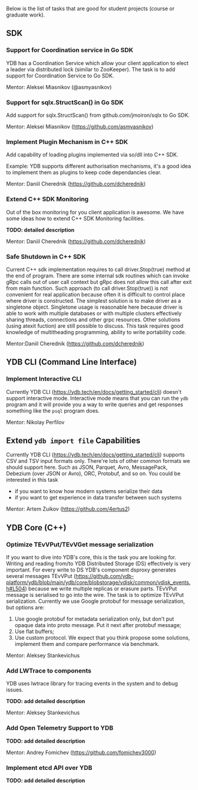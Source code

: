 Below is the list of tasks that are good for student projects (course or graduate work).

## SDK
### Support for Coordination service in Go SDK
YDB has a Coordination Service which allow your client application to elect a leader via distributed lock (similar to ZooKeeper). The task is to add support for Coordination Service to Go SDK.

Mentor: Aleksei Miasnikov (@asmyasnikov)

### Support for sqlx.StructScan() in Go SDK
Add support for sqlx.StructScan() from github.com/jmoiron/sqlx to Go SDK.

Mentor: Aleksei Miasnikov (https://github.com/asmyasnikov)

### Implement Plugin Mechanism in C++ SDK
Add capability of loading plugins implemented via so/dll into C++ SDK.

Example: YDB supports different authorisation mechanisms, it's a good idea to implement them as plugins to keep code dependancies clear.

Mentor: Daniil Cherednik (https://github.com/dcherednik)

### Extend C++ SDK Monitoring
Out of the box monitoring for you client application is awesome. We have some ideas how to extend C++ SDK Monitoring facilities.

**TODO: detailed description**

Mentor: Daniil Cherednik (https://github.com/dcherednik)

### Safe Shutdown in C++ SDK
Current C++ sdk implementation requires to call driver.Stop(true) method at the end of program. There are some internal sdk routines which can invoke gRpc calls out of user call context but gRpc does not allow this call after exit from main function.
Such approach (to call driver.Stop(true)) is not convenient for real application because often it is difficult to control place where driver is constructed.
The simplest solution is to make driver as a singletone object. Singletone usage is reasonable here because driver is able to work with multiple databases or with multiple clusters effectively sharing threads, connections and other grpc resources.
Other solutions (using atexit fuction) are still possible to discuss.
This task requires good knowledge of multitheading programming, ability to write portability code.

Mentor:Daniil Cherednik (https://github.com/dcherednik)

## YDB CLI (Command Line Interface)
### Implement Interactive CLI
Currently YDB CLI (https://ydb.tech/en/docs/getting_started/cli) doesn't support interactive mode. Interactive mode means that you can run the `ydb` program and it will provide you a way to write queries and get responses something like the `psql` program does.

Mentor: Nikolay Perfilov

## Extend `ydb import file` Capabilities
Currently YDB CLI (https://ydb.tech/en/docs/getting_started/cli) supports CSV and TSV input formats only. There're lots of other common formats we should support here. Such as JSON, Parquet, Avro, MessagePack, Debezium (over JSON or Avro), ORC, Protobuf, and so on. You could be interested in this task
* if you want to know how modern systems serialize their data
* if you want to get experience in data transfer between such systems

Mentor: Artem Zuikov (https://github.com/4ertus2)

## YDB Core (C++)
### Optimize TEvVPut/TEvVGet message serialization
If you want to dive into YDB's core, this is the task you are looking for. Writing and reading from/to YDB Distributed Storage (DS) effectively is very important. For every write to DS YDB's component dsproxy generates several messages TEvVPut (https://github.com/ydb-platform/ydb/blob/main/ydb/core/blobstorage/vdisk/common/vdisk_events.h#L504) because we write multiple replicas or erasure parts. TEvVPut message is serialised to go into the wire. The task is to optimize TEvVPut serialization. Currently we use Google protobuf for message serialization, but options are:
1. Use google protobuf for metadata serialization only, but don't put opaque data into proto message. Put it next after protobuf message;
2. Use flat buffers;
3. Use custom protocol.
We expect that you think propose some solutions, implement them and compare performance via benchmark.

Mentor: Aleksey Stankevichus

### Add LWTrace to components
YDB uses lwtrace library for tracing events in the system and to debug issues.

**TODO: add detailed description**

Mentor: Aleksey Stankevichus

### Add Open Telemetry Support to YDB
**TODO: add detailed description**

Mentor: Andrey Fomichev (https://github.com/fomichev3000)

### Implement etcd API over YDB
**TODO: add detailed description**